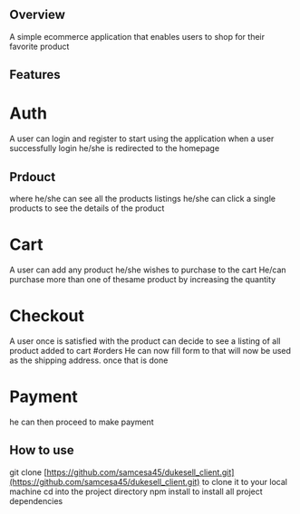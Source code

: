 ## Overview
A simple ecommerce application that enables users to shop for their favorite product 
## Features 
# Auth
A user can login and register to start using the application
when a user successfully login he/she is redirected to the homepage
## Prdouct
where he/she can see all the products listings
he/she can click a single products to see the details of the product
# Cart
A user can add any product he/she wishes to purchase to the cart
He/can purchase more than one of thesame product by increasing the quantity
# Checkout
A user once is satisfied with the product can decide to see a listing of all product added to cart
#orders
He can now fill form to that will now be used as the shipping address. once that is done
# Payment
he can then proceed to make payment

## How to use
git clone [https://github.com/samcesa45/dukesell_client.git](https://github.com/samcesa45/dukesell_client.git) to clone it to your local machine
cd into the project directory 
npm install to install all project dependencies


